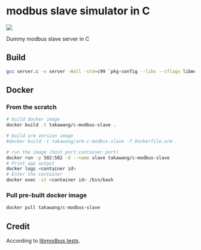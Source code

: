 # modbus slave simulator in C

[![](https://imagelayers.io/badge/takawang/modbus-cserver:latest.svg)](https://imagelayers.io/?images=takawang/modbus-cserver:latest 'Get your own badge on imagelayers.io')

Dummy modbus slave server in C


## Build
```bash
gcc server.c -o server -Wall -std=c99 `pkg-config --libs --cflags libmodbus`
```

## Docker

### From the scratch
```bash
# build docker image 
docker build -t takawang/c-modbus-slave .

# build arm version image 
#docker build -t takawang/arm-c-modbus-slave -f Dockerfile.arm .

# run the image (host_port:container_port)
docker run -p 502:502 -d --name slave takawang/c-modbus-slave
# Print app output
docker logs <container id>
# Enter the container
docker exec -it <container id> /bin/bash
```

### Pull pre-built docker image
```bash
docker pull takawang/c-modbus-slave
```

## Credit
According to [libmodbus tests](https://github.com/stephane/libmodbus/tree/master/tests).